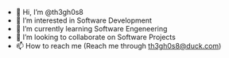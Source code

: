 - 👋 Hi, I’m @th3gh0s8
- 👀 I’m interested in Software Development
- 🌱 I’m currently learning Software Engeneering
- 💞️ I’m looking to collaborate on Software Projects
- 📫 How to reach me 
              (Reach me through th3gh0s8@duck.com)

<!---
th3gh0s8/th3gh0s8 is a ✨ special ✨ repository because its `README.md` (this file) appears on your GitHub profile.
You can click the Preview link to take a look at your changes.
--->
